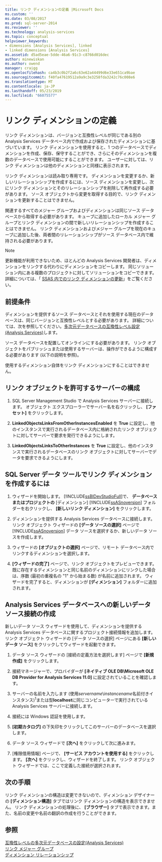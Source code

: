 ```yaml
---
title: リンク ディメンションの定義 |Microsoft Docs
ms.custom: ''
ms.date: 03/08/2017
ms.prod: sql-server-2014
ms.reviewer: ''
ms.technology: analysis-services
ms.topic: conceptual
helpviewer_keywords:
- dimensions [Analysis Services], linked
- linked dimensions [Analysis Services]
ms.assetid: d5ad5eae-5dde-46a6-91c3-c8766d016dec
author: minewiskan
ms.author: owend
manager: craigg
ms.openlocfilehash: ca4b3c0b2f2a6c63e62a44499d6e33e651ca9bae
ms.sourcegitcommit: f40fa47619512a9a9c3e3258fda3242c76c008e6
ms.translationtype: MT
ms.contentlocale: ja-JP
ms.lasthandoff: 05/23/2019
ms.locfileid: "66075577"
---
```

# <a name="define-linked-dimensions"></a>リンク ディメンションの定義
  リンク ディメンションは、バージョンと互換性レベルが同じである別の Analysis Services データベース内で作成および保存されたディメンションに基づいています。 リンク ディメンションを使用すると、1 つのデータベースでディメンションを作成、保存、保守することができ、さらにそのディメンションを複数のデータベースで使用可能にすることができます。 ユーザーに対しては、リンク ディメンションは他のディメンションと同様に表示されます。  
  
 リンク ディメンションは読み取り専用です。 ディメンションを変更するか、新しいリレーションシップを作成するには、ソース ディメンションを変更し、次にリンク ディメンションとそのリレーションシップを削除して再作成する必要があります。 ソース オブジェクトから変更を取得する目的で、リンク ディメンションを更新することはできません。  
  
 関連するすべてのメジャー グループおよびディメンションは同じソース データベースから取得する必要があります。 キューブに追加したローカル メジャー グループとリンク ディメンションの間で新しいリレーションシップを作成することはできません。 リンク ディメンションおよびメジャー グループを現在のキューブに追加した後、両者間のリレーションシップがソース データベース内で維持される必要があります。  
  
> [!NOTE]  
>  更新機能が利用できないため、ほとんどの Analysis Services 開発者は、ディメンションをリンクする代わりにディメンションをコピーします。 同じソリューション内にある複数のプロジェクトに対してソリューションをコピーできます。 詳細については、「 [SSAS 内でのリンク ディメンションの更新](http://sqlblog.com/blogs/marco_russo/archive/2006/09/12/refresh-of-a-linked-dimension-in-ssas.aspx)」をご覧ください。  
  
## <a name="prerequisites"></a>前提条件  
 ディメンションを提供するソース データベースとそれを使用する現在のデータベースは、同じバージョンと互換性レベルとする必要があります。 詳細については、次を参照してください。[多次元データベースの互換性レベル設定&#40;Analysis Services&#41;](compatibility-level-of-a-multidimensional-database-analysis-services.md)します。  
  
 ソース データベースを配置してオンラインにする必要があります。 リンク オブジェクトをパブリッシュまたは使用するサーバーは、操作ができるように構成する必要があります (以下の説明を参照)。  
  
 使用するディメンション自体をリンク ディメンションにすることはできません。  
  
## <a name="configure-server-to-allow-linked-objects"></a>リンク オブジェクトを許可するサーバーの構成  
  
1.  SQL Server Management Studio で Analysis Services サーバーに接続します。 オブジェクト エクスプローラーでサーバー名を右クリックし、 **[ファセット]** をクリックします。  
  
2.  **LinkedObjectsLinksFromOtherInstancesEnabled** を **True** に設定し、他のインスタンスで実行されるデータベース内に格納されたリンク オブジェクトに対してサーバーで要求を発行できるようにします。  
  
3.  **LinkedObjectsLinksToOtherInstances** を **True** に設定し、他のインスタンスで実行されるデータベースのリンク オブジェクトに対してサーバーでデータを要求できるようにします。  
  
## <a name="create-a-linked-dimension-in-sql-server-data-tools"></a>SQL Server データ ツールでリンク ディメンションを作成するには  
  
1.  ウィザードを開始します。 [!INCLUDE[ssBIDevStudioFull](../../includes/ssbidevstudiofull-md.md)]で、 **データベースまたはプロジェクトの** [ディメンション] [!INCLUDE[ssASnoversion](../../includes/ssasnoversion-md.md)] フォルダーを右クリックし、 **[新しいリンク ディメンション]** をクリックします。  
  
2.  ディメンションを提供する Analysis Services データベースに接続します。 リンク オブジェクト ウィザードの **[データ ソースの選択]** ページで [!INCLUDE[ssASnoversion](../../includes/ssasnoversion-md.md)] データ ソースを選択するか、新しいデータ ソースを作成します。  
  
3.  ウィザードの **[オブジェクトの選択]** ページで、リモート データベース内でリンクするディメンションを選択します。  
  
4.  **[ウィザードの完了]** ページで、リンク オブジェクトをプレビューできます。 既に存在するディメンションと同じ名前のディメンションにリンクした場合は、序数 (最初の重複名の "1" から始まる数) が名前に追加されます。 ウィザードを完了すると、ディメンションが **[ディメンション]** フォルダーに追加されます。  
  
##  <a name="bkmk_CreateNew"></a> Analysis Services データベースへの新しいデータ ソース接続の作成  
 新しいデータ ソース ウィザードを使用して、ディメンションを提供する Analysis Services データベースに関するプロジェクト接続情報を追加します。 リンク オブジェクト ウィザードの [データ ソースの選択] ページにある **[新しいデータ ソース]** をクリックしてウィザードを起動できます。  
  
1.  データ ソース ウィザードの [接続の定義方法を選択します] ページで **[新規作成]** をクリックします。  
  
2.  接続マネージャーで、プロバイダーが **[ネイティブ OLE DB\Microsoft OLE DB Provider for Analysis Services 11.0]** に設定されていることを確認します。  
  
3.  サーバーの名前を入力します (使用*servername*\\*instancename*名前付きインスタンス)<sup>1</sup>または型**localhost**に同じコンピューターで実行されている Analysis Services サーバーに接続します。  
  
4.  接続には Windows 認証を使用します。  
  
5.  **[初期カタログ]** の下矢印をクリックしてこのサーバーのデータベースを選択します。  
  
6.  データ ソース ウィザードで **[次へ]** をクリックして次に進みます。  
  
7.  [権限借用情報] ページで、 **[サービス アカウントを使用する]** をクリックします。 **[次へ]** をクリックし、ウィザードを終了します。 リンク オブジェクト ウィザードでは、ここで定義した接続が選択されます。  
  
## <a name="next-steps"></a>次の手順  
 リンク ディメンションの構造は変更できないので、ディメンション デザイナーの **[ディメンション構造]** タブではリンク ディメンションの構造を表示できません。 リンク ディメンションの処理後に、 **[ブラウザー]** タブで表示できます。また、名前の変更や名前の翻訳の作成を行うことができます。  
  
## <a name="see-also"></a>参照  
 [互換性レベルの多次元データベースの設定&#40;Analysis Services&#41;](compatibility-level-of-a-multidimensional-database-analysis-services.md)   
 [リンク メジャー グループ](linked-measure-groups.md)   
 [ディメンション リレーションシップ](../multidimensional-models-olap-logical-cube-objects/dimension-relationships.md)  
  
  
